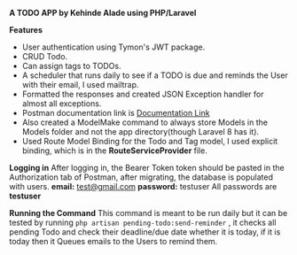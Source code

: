 **A TODO APP by Kehinde Alade using PHP/Laravel**

**Features**
 - User authentication using Tymon's JWT package.
 - CRUD Todo.
 - Can assign tags to TODOs.
 - A scheduler that runs daily to see if a TODO is due and reminds the User with their email, I used mailtrap.
 - Formatted the responses and created JSON Exception handler for almost all exceptions.
 - Postman documentation link is [Documentation Link](https://www.getpostman.com/collections/c374e3646e442c1aa02f)
 - Also created a ModelMake command to always store Models in the Models folder and not the app directory(though Laravel 8 has it).
 - Used Route Model Binding for the Todo and Tag model, I used explicit binding, which is in the **RouteServiceProvider** file.


**Logging in**
After logging in, the Bearer Token token should be pasted in the Authorization tab of Postman, after migrating, the database is populated with users.
**email:** test@gmail.com
**password:** testuser
All passwords are **testuser**

**Running the Command**
This command is meant to be run daily but it can be tested by 
running `php artisan pending-todo:send-reminder` ,
it checks all pending Todo and check their deadline/due date whether it is today, if it is today then it Queues emails to the Users to remind them.


